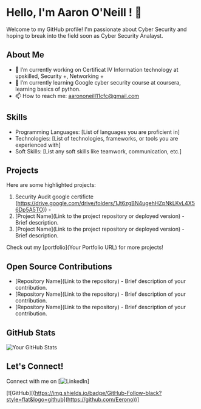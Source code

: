 # Hello, I'm Aaron O'Neill ! 👋

Welcome to my GitHub profile! I'm passionate about Cyber Security and hoping to break into the field soon as Cyber Security Analayst.

## About Me

- 🔭 I’m currently working on Certificat IV Information technology at upskilled, Security +, Networking +
- 🌱 I’m currently learning Google cyber security course at coursera, learning basics of python.
- 📫 How to reach me: aarononeill11cfc@gmail.com

## Skills

- Programming Languages: [List of languages you are proficient in]
- Technologies: [List of technologies, frameworks, or tools you are experienced with]
- Soft Skills: [List any soft skills like teamwork, communication, etc.]

## Projects

Here are some highlighted projects:

1. Security Audit google certificte (https://drive.google.com/drive/folders/1Jt6zgBN4ugehHZpNkLKvL4X56Dp5A5TO)) -
2. [Project Name](Link to the project repository or deployed version) - Brief description.
3. [Project Name](Link to the project repository or deployed version) - Brief description.

Check out my [portfolio](Your Portfolio URL) for more projects!

## Open Source Contributions

- [Repository Name](Link to the repository) - Brief description of your contribution.
- [Repository Name](Link to the repository) - Brief description of your contribution.
- [Repository Name](Link to the repository) - Brief description of your contribution.


## GitHub Stats

![Your GitHub Stats](https://github-readme-stats.vercel.app/api?username=YourGitHubUsername&show_icons=true&theme=radical)

## Let's Connect!

Connect with me on 
[![LinkedIn](https://www.linkedin.com/in/aaron-oneill-ab3a421a4/)]

[![GitHub][(https://img.shields.io/badge/GitHub-Follow-black?style=flat&logo=github](https://github.com/Eerono))]
